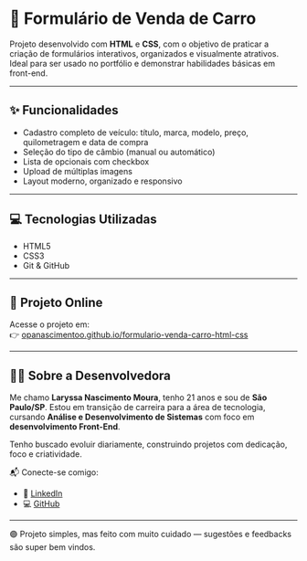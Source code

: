 # 🚗 Formulário de Venda de Carro

Projeto desenvolvido com **HTML** e **CSS**, com o objetivo de praticar a criação de formulários interativos, organizados e visualmente atrativos. Ideal para ser usado no portfólio e demonstrar habilidades básicas em front-end.

---

## ✨ Funcionalidades

- Cadastro completo de veículo: título, marca, modelo, preço, quilometragem e data de compra
- Seleção do tipo de câmbio (manual ou automático)
- Lista de opcionais com checkbox
- Upload de múltiplas imagens
- Layout moderno, organizado e responsivo

---

## 💻 Tecnologias Utilizadas

- HTML5
- CSS3
- Git & GitHub

---

## 🔗 Projeto Online

Acesse o projeto em:  
👉 [opanascimentoo.github.io/formulario-venda-carro-html-css](https://opanascimentoo.github.io/formulario-venda-carro-html-css/)

---

## 🙋‍♀️ Sobre a Desenvolvedora

Me chamo **Laryssa Nascimento Moura**, tenho 21 anos e sou de **São Paulo/SP**. Estou em transição de carreira para a área de tecnologia, cursando **Análise e Desenvolvimento de Sistemas** com foco em **desenvolvimento Front-End**.

Tenho buscado evoluir diariamente, construindo projetos com dedicação, foco e criatividade.

📬 Conecte-se comigo:

- 💼 [LinkedIn](https://www.linkedin.com/in/laryssa-nascimentoo)
- 💻 [GitHub](https://github.com/OpaNascimentoo)

---

🟣 Projeto simples, mas feito com muito cuidado — sugestões e feedbacks são super bem vindos.
